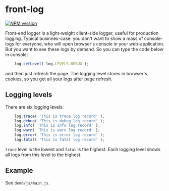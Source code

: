 # front-log
[![NPM version][npm-image]][npm-url]

Front-end logger is a light-weight client-side logger, useful for production logging.
Typical businnes-case: you don't want to show a mass of console-logs for everyone, who will open browser's console in your web-application. But you want to see these logs by demand.
So you can type the code below in console:
```javascript
    log.setLevel( log.LEVELS.DEBUG );
```
and then just refresh the page. The logging level stores in browser's cookies, so you get all your logs after page refresh.

## Logging levels

There are six logging levels:
```javascript
    log.trace( 'This is trace log record' );
    log.debug( 'This is debug log record' );
    log.info( 'This is info log record' );
    log.warn( 'This is warn log record' );
    log.error( 'This is error log record' );
    log.fatal( 'This is fatal log record' );
```

`trace` level is the lowest and `fatal` is the highest. Each logging level shows all logs from this level to the highest.

## Example

See `demo/js/main.js`.


[npm-image]: http://img.shields.io/badge/npm-v0.0.1-green.svg
[npm-url]: https://www.npmjs.org/package/front-log
